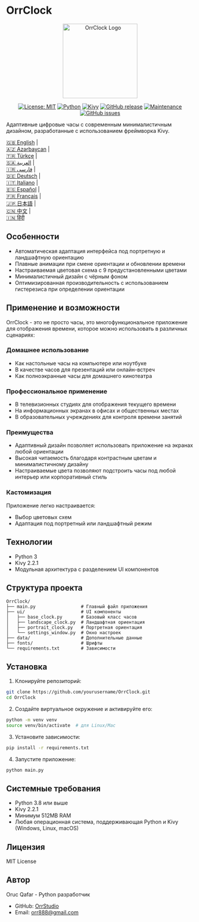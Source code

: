 # OrrClock

<div align="center">
  <img src="https://github.com/user-attachments/assets/83289c8e-472e-44d9-8bc7-eb27bec46763" alt="OrrClock Logo" width="200"/>
</div>

<div align="center">
  
[![License: MIT](https://img.shields.io/badge/License-MIT-yellow.svg)](https://opensource.org/licenses/MIT)
[![Python](https://img.shields.io/badge/Python-3.8%2B-blue)](https://www.python.org/)
[![Kivy](https://img.shields.io/badge/Kivy-2.2.1-brightgreen)](https://kivy.org/)
[![GitHub release](https://img.shields.io/badge/Release-v1.0.0-blue)](https://github.com/OrrStudio/OrrClock/releases)
[![Maintenance](https://img.shields.io/badge/Maintained%3F-yes-green.svg)](https://github.com/OrrStudio/OrrClock/graphs/commit-activity)
[![GitHub issues](https://img.shields.io/github/issues/OrrStudio/OrrClock)](https://github.com/OrrStudio/OrrClock/issues)

</div>

Адаптивные цифровые часы с современным минималистичным дизайном, разработанные с использованием фреймворка Kivy.

[🇬🇧 English](../README.md) |  
[🇦🇿 Azərbaycan](README.az.md) |  
[🇹🇷 Türkçe](README.tr.md) |  
[🇸🇦 العربية](README.ar.md) |  
[🇮🇷 فارسی](README.fa.md) |  
[🇩🇪 Deutsch](README.de.md) |  
[🇮🇹 Italiano](README.it.md) |  
[🇪🇸 Español](README.es.md) |  
[🇫🇷 Français](README.fr.md) |  
[🇯🇵 日本語](README.ja.md) |  
[🇨🇳 中文](README.zh.md) |  
[🇮🇳 हिंदी](README.hi.md)

## Особенности

- Автоматическая адаптация интерфейса под портретную и ландшафтную ориентацию
- Плавные анимации при смене ориентации и обновлении времени
- Настраиваемая цветовая схема с 9 предустановленными цветами
- Минималистичный дизайн с чёрным фоном
- Оптимизированная производительность с использованием гистерезиса при определении ориентации

## Применение и возможности

OrrClock - это не просто часы, это многофункциональное приложение для отображения времени, которое можно использовать в различных сценариях:

### Домашнее использование
- Как настольные часы на компьютере или ноутбуке
- В качестве часов для презентаций или онлайн-встреч
- Как полноэкранные часы для домашнего кинотеатра

### Профессиональное применение
- В телевизионных студиях для отображения текущего времени
- На информационных экранах в офисах и общественных местах
- В образовательных учреждениях для контроля времени занятий

### Преимущества
- Адаптивный дизайн позволяет использовать приложение на экранах любой ориентации
- Высокая читаемость благодаря контрастным цветам и минималистичному дизайну
- Настраиваемые цвета позволяют подстроить часы под любой интерьер или корпоративный стиль

### Кастомизация
Приложение легко настраивается:
- Выбор цветовых схем
- Адаптация под портретный или ландшафтный режим

## Технологии

- Python 3
- Kivy 2.2.1
- Модульная архитектура с разделением UI компонентов

## Структура проекта

```
OrrClock/
├── main.py                 # Главный файл приложения
├── ui/                     # UI компоненты
│   ├── base_clock.py       # Базовый класс часов
│   ├── landscape_clock.py  # Ландшафтная ориентация
│   ├── portrait_clock.py   # Портретная ориентация
│   └── settings_window.py  # Окно настроек
├── data/                   # Дополнительные данные
├── fonts/                  # Шрифты
└── requirements.txt        # Зависимости
```

## Установка

1. Клонируйте репозиторий:
```bash
git clone https://github.com/yourusername/OrrClock.git
cd OrrClock
```

2. Создайте виртуальное окружение и активируйте его:
```bash
python -m venv venv
source venv/bin/activate  # для Linux/Mac
```

3. Установите зависимости:
```bash
pip install -r requirements.txt
```

4. Запустите приложение:
```bash
python main.py
```

## Системные требования

- Python 3.8 или выше
- Kivy 2.2.1
- Минимум 512MB RAM
- Любая операционная система, поддерживающая Python и Kivy (Windows, Linux, macOS)

## Лицензия

MIT License

## Автор

Oruc Qafar - Python разработчик
- GitHub: [OrrStudio](https://github.com/OrrStudio)
- Email: orr888@gmail.com
